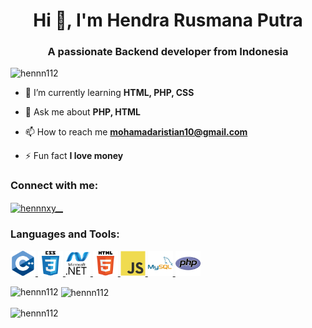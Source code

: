 <h1 align="center">Hi 👋, I'm Hendra Rusmana Putra</h1>
<h3 align="center">A passionate Backend developer from Indonesia</h3>

<p align="left"> <img src="https://komarev.com/ghpvc/?username=hennn112&label=Profile%20views&color=0e75b6&style=flat" alt="hennn112" /> </p>

- 🌱 I’m currently learning **HTML, PHP, CSS**

- 💬 Ask me about **PHP, HTML**

- 📫 How to reach me **mohamadaristian10@gmail.com**

- ⚡ Fun fact **I love money**

<h3 align="left">Connect with me:</h3>
<p align="left">
<a href="https://instagram.com/hennnxy__" target="blank"><img align="center" src="https://raw.githubusercontent.com/rahuldkjain/github-profile-readme-generator/master/src/images/icons/Social/instagram.svg" alt="hennnxy__" height="30" width="40" /></a>
</p>

<h3 align="left">Languages and Tools:</h3>
<p align="left"> <a href="https://www.w3schools.com/cpp/" target="_blank" rel="noreferrer"> <img src="https://raw.githubusercontent.com/devicons/devicon/master/icons/cplusplus/cplusplus-original.svg" alt="cplusplus" width="40" height="40"/> </a> <a href="https://www.w3schools.com/css/" target="_blank" rel="noreferrer"> <img src="https://raw.githubusercontent.com/devicons/devicon/master/icons/css3/css3-original-wordmark.svg" alt="css3" width="40" height="40"/> </a> <a href="https://dotnet.microsoft.com/" target="_blank" rel="noreferrer"> <img src="https://raw.githubusercontent.com/devicons/devicon/master/icons/dot-net/dot-net-original-wordmark.svg" alt="dotnet" width="40" height="40"/> </a> <a href="https://www.w3.org/html/" target="_blank" rel="noreferrer"> <img src="https://raw.githubusercontent.com/devicons/devicon/master/icons/html5/html5-original-wordmark.svg" alt="html5" width="40" height="40"/> </a> <a href="https://developer.mozilla.org/en-US/docs/Web/JavaScript" target="_blank" rel="noreferrer"> <img src="https://raw.githubusercontent.com/devicons/devicon/master/icons/javascript/javascript-original.svg" alt="javascript" width="40" height="40"/> </a> <a href="https://www.mysql.com/" target="_blank" rel="noreferrer"> <img src="https://raw.githubusercontent.com/devicons/devicon/master/icons/mysql/mysql-original-wordmark.svg" alt="mysql" width="40" height="40"/> </a> <a href="https://www.php.net" target="_blank" rel="noreferrer"> <img src="https://raw.githubusercontent.com/devicons/devicon/master/icons/php/php-original.svg" alt="php" width="40" height="40"/> </a> </p>

<p><img align="left" src="https://github-readme-stats.vercel.app/api/top-langs?username=hennn112&show_icons=true&locale=en&layout=compact" alt="hennn112" /></p>

<p>&nbsp;<img align="center" src="https://github-readme-stats.vercel.app/api?username=hennn112&show_icons=true&locale=en" alt="hennn112" /></p>

<p><img align="center" src="https://github-readme-streak-stats.herokuapp.com/?user=hennn112&" alt="hennn112" /></p>
